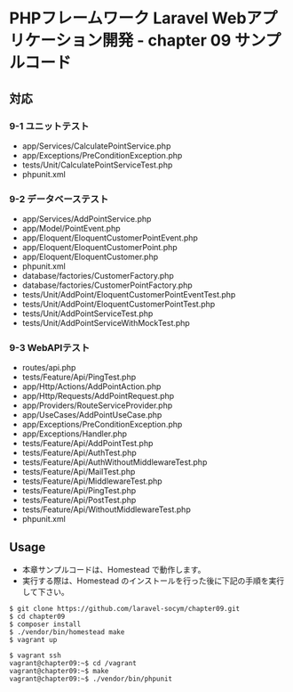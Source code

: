 # PHPフレームワーク Laravel Webアプリケーション開発 - chapter 09 サンプルコード

## 対応

### 9-1 ユニットテスト

* app/Services/CalculatePointService.php
* app/Exceptions/PreConditionException.php
* tests/Unit/CalculatePointServiceTest.php
* phpunit.xml

### 9-2 データベーステスト

* app/Services/AddPointService.php
* app/Model/PointEvent.php
* app/Eloquent/EloquentCustomerPointEvent.php
* app/Eloquent/EloquentCustomerPoint.php
* app/Eloquent/EloquentCustomer.php
* phpunit.xml
* database/factories/CustomerFactory.php
* database/factories/CustomerPointFactory.php
* tests/Unit/AddPoint/EloquentCustomerPointEventTest.php
* tests/Unit/AddPoint/EloquentCustomerPointTest.php
* tests/Unit/AddPointServiceTest.php
* tests/Unit/AddPointServiceWithMockTest.php
 
### 9-3 WebAPIテスト

* routes/api.php
* tests/Feature/Api/PingTest.php
* app/Http/Actions/AddPointAction.php
* app/Http/Requests/AddPointRequest.php
* app/Providers/RouteServiceProvider.php
* app/UseCases/AddPointUseCase.php
* app/Exceptions/PreConditionException.php
* app/Exceptions/Handler.php
* tests/Feature/Api/AddPointTest.php
* tests/Feature/Api/AuthTest.php
* tests/Feature/Api/AuthWithoutMiddlewareTest.php
* tests/Feature/Api/MailTest.php
* tests/Feature/Api/MiddlewareTest.php
* tests/Feature/Api/PingTest.php
* tests/Feature/Api/PostTest.php
* tests/Feature/Api/WithoutMiddlewareTest.php
* phpunit.xml

## Usage

* 本章サンプルコードは、Homestead で動作します。
* 実行する際は、Homestead のインストールを行った後に下記の手順を実行して下さい。

```
$ git clone https://github.com/laravel-socym/chapter09.git
$ cd chapter09
$ composer install
$ ./vendor/bin/homestead make
$ vagrant up

$ vagrant ssh
vagrant@chapter09:~$ cd /vagrant
vagrant@chapter09:~$ make
vagrant@chapter09:~$ ./vendor/bin/phpunit
```
